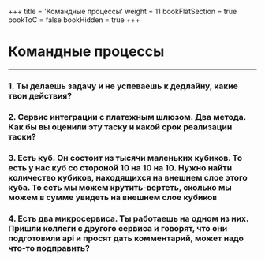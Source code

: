 +++
title = 'Командные процессы'
weight = 11
bookFlatSection = true
bookToC = false
bookHidden = true
+++

# Командные процессы

---
### 1. Ты делаешь задачу и не успеваешь к дедлайну, какие твои действия?
### 2. Сервис интеграции с платежным шлюзом. Два метода. Как бы вы оценили эту таску и какой срок реализации таски?
### 3. Есть куб. Он состоит из тысячи маленьких кубиков. То есть у нас куб со стороной 10 на 10 на 10. Нужно найти количество кубиков, находящихся на внешнем слое этого куба. То есть мы можем крутить-вертеть, сколько мы можем в сумме увидеть на внешнем слое кубиков
### 4. Есть два микросервиса. Ты работаешь на одном из них. Пришли коллеги с другого сервиса и говорят, что они подготовили api и просят дать комментарий, может надо что-то подправить?